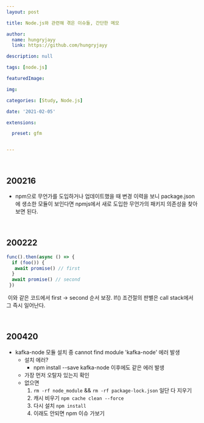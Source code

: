 ```yaml
---
layout: post

title: Node.js와 관련해 겪은 이슈들, 간단한 메모

author: 
  name: hungryjayy
  link: https://github.com/hungryjayy

description: null

tags: [node.js]

featuredImage: 

img: 

categories: [Study, Node.js]

date: '2021-02-05'

extensions:

  preset: gfm


---
```


<br>

## 200216

* npm으로 무언가를 도입하거나 업데이트했을 때 변경 이력을 보니 package.json에 생소한 모듈이 보인다면 npmjs에서 새로 도입한 무언가의 패키지 의존성을 찾아보면 된다.

<br>

## 200222

```javascript
func().then(async () => {
  if (foo()) {
   await promise() // first
  }
  await promise() // second
 })
```

​	이와 같은 코드에서 first → second 순서 보장. If() 조건절의 판별은 call stack에서 그 즉시 일어난다.

<br>

## 200420

* kafka-node 모듈 설치 중 cannot find module 'kafka-node' 에러 발생
  * 설치 에러?
    * npm install --save kafka-node 이후에도 같은 에러 발생
  * 가장 먼저 오탈자 있는지 확인
  * 없으면
    1. `rm -rf node_module` && `rm -rf package-lock.json` 일단 다 지우기
    2. 캐시 비우기 `npm cache clean --force`
    3. 다시 설치 `npm install`
    4. 이래도 안되면 npm 이슈 가보기

